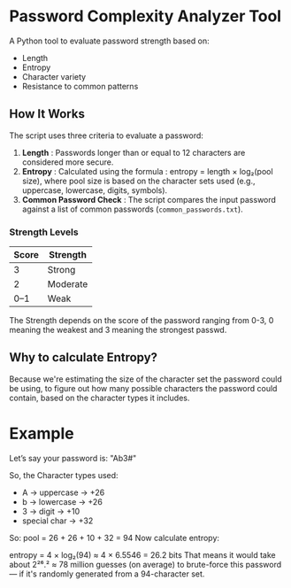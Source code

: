 # Password Complexity Analyzer Tool

A Python tool to evaluate password strength based on:
- Length
- Entropy
- Character variety
- Resistance to common patterns

## How It Works

The script uses three criteria to evaluate a password:

1. **Length** : Passwords longer than or equal to 12 characters are considered more secure.
2. **Entropy** : Calculated using the formula  : entropy = length × log₂(pool size),
    where pool size is based on the character sets used (e.g., uppercase, lowercase, digits, symbols).
3. **Common Password Check** : The script compares the input password against a list of common passwords (`common_passwords.txt`).

### Strength Levels

| Score | Strength |
|-------|----------|
| 3     | Strong   |
| 2     | Moderate |
| 0–1   | Weak     |

The Strength depends on the score of the password ranging from 0-3, 0 meaning the weakest and 3 meaning the strongest passwd.

## Why to calculate Entropy?
Because we're estimating the size of the character set the password could be using, to figure out how many possible characters the password could contain, based on the character types it includes.

# Example
Let’s say your password is:  "Ab3#"

So, the Character types used:

- A → uppercase → +26
- b → lowercase → +26
- 3 → digit → +10
- special char → +32
  
So:
pool = 26 + 26 + 10 + 32 = 94
Now calculate entropy:

entropy = 4 × log₂(94) ≈ 4 × 6.5546 = 26.2 bits
That means it would take about 2²⁶.² ≈ 78 million guesses (on average) to brute-force this password — if it's randomly generated from a 94-character set.
